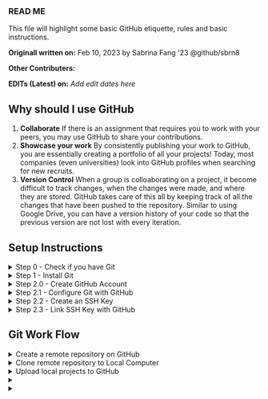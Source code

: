 ### READ ME

This file will highlight some basic GitHub etiquette, rules and basic instructions.

**Originall written on:** Feb 10, 2023 by Sabrina Fang '23 @github/sbrn8

**Other Contributers:**

**EDITs (Latest) on:** _Add edit dates here_

## Why should I use GitHub

1. **Collaborate**
   If there is an assignment that requires you to work with your peers, you may use GitHub to share your contributions.
2. **Showcase your work**
   By consistently publishing your work to GitHub, you are essentially creating a portfolio of all your projects! Today, most companies (even universities) look into GitHub profiles when searching for new recruits.
3. **Version Control**
   When a group is colloaborating on a project, it become difficult to track changes, when the changes were made, and where they are stored. GitHub takes care of this all by keeping track of all the changes that have been pushed to the repository. Similar to using Google Drive, you can have a version history of your code so that the previous version are not lost with every iteration.

## Setup Instructions

<details><summary>Step 0 - Check if you have Git</summary>
  <p>
  
  * Open Terminal (MacOS) or PowerShell (Windows)
  * Write the following command

```
$ git --version
```

**If it outputs a version number for your git, it means that you have git on your computer! Otherwise, follow the instructions below to install Git.**

**For MacOS users, it might ask you to download X-Code command line tools, promptly download it to proceed to the next step. While you are waiting for the download, you skip step 1 and proceed to Step 2.0 but make sure to go back to step 1 to download Git.**

 </p>
</details>

<details><summary>Step 1 - Install Git</summary>
  <p>
  
  **Windows Users:** 
  
  Please follow this link to download Git on your computer. [Download Git](https://git-scm.com/downloads)
  
  
  **MacOS USers:**  
  
  * If trying $ git --version shows a pop-up window asking you to download xcode command line tools. You would have to install it first to proceed by clicking the ‘install’ button. Or input this command in your terminal: 
  ```
  $ xcode-select --install
  ```
  
  * Please follow the instructions on this link to download Git on your computer. [Download Git](https://git-scm.com/download/mac)
  </p>
</details>

<details><summary> Step 2.0 - Create GitHub Account</summary>
  
  
  Create or login to your GitHub Account [here](https://github.com/login) .
  
  </p>
</details>

<details><summary>Step 2.1 - Configure Git with GitHub</summary>
  <p>
 Instructions reference: 
 
 [Setting up Git](https://www.theodinproject.com/lessons/foundations-setting-up-git)
  
For Git to work properly, we need to let the Git know who we are so that it can link a local Git user (you) to GitHub. When working on a team, this allows people to see what you have committed and who committed each line of code.
  
  The commands below will configure Git. ***Be sure to enter your own information within those quotation marks!***
  
  ```
  git config --global user.name "Your Name"
  git config --global user.email "yourname@example.com"
  ```
  
  GitHub has changed its default branch from **masters** to **main**. Change the default branch for Git using this command:
  
  ```
  git config --global init.defaultBranch main
  ```
  
  Set your default branch reconciliation behavior to merging.
  
  ```
  git config --global pull.rebase false
  ```
  
  **Optional but helpful commands**
  
    To enable colorful output with git, type:
  
  ```
  git config --global color.ui auto
  ```
  
  ***Verify that things are working properly***
  
  Enter these commands and verify whether the output matches your name and email address.
  
  ```
  git config --get user.name
  git config --get user.email
  ```
  
  
  ***For Mac Users***

Run these two commands to tell git to ignore .DS_Store files, which are automatically created when you use Finder to look into a folder. .DS_Store files are invisible to the user and hold custom attributes or metadata (like thumbnails) for the folder, and if you don’t configure Git to ignore them, pesky .DS_Store files will show up in your commits.

```
echo .DS_Store >> ~/.gitignore_global
git config --global core.excludesfile ~/.gitignore_global
```

  </p>
</details>

<details><summary>Step 2.2 - Create an SSH Key </summary> 
  <p>
  
An SSH key is a cryptographically secure identifier. It’s like a really long password used to identify your machine. GitHub uses SSH keys to allow you to upload to your repository without having to type in your username and password every time.
  
First, we need to see if you have an Ed25519 algorithm SSH key already installed. Type this into the terminal and check the output with the information below:
  
  ```
  ls ~/.ssh/id_ed25519.pub
  ```
  
  If a message appears in the console containing the text “No such file or directory”, then you do not yet have an Ed25519 SSH key, and you will need to create one. If no such message has appeared in the console output, you can proceed to step 2.3 .
  
  ***Note:*** The angle brackets (< >) in the code snippet below indicate that you should replace that part of the command with the appropriate information. 
  
  ```
  ssh-keygen -t ed25519 -C <youremail>
  # When it prompts you for a location to save the generated key, just push Enter.
  # Next, it will ask you for a password; enter one if you wish, but it’s not required.
  ```
    
  </p>
</details>

<details><summary>Step 2.3 - Link SSH Key with GitHub </summary>
<p>
     
You need to tell GitHub what your SSH Key is so that you can push your code without typing in a password every time.
      
* First, you’ll navigate to where GitHub receives our SSH key. Log into GitHub and click on your profile picture in the top right corner. Then, click on **Settings** in the drop-down menu.

- Next, on the left-hand side, click **SSH and GPG keys**. Then, click the green button in the top right corner that says **New SSH Key**. Name your key something that is descriptive enough for you to remember where it came from. Leave this window open while you do the next steps.

  Now you need to copy your public SSH key. To do this, we’re going to use a command called **_cat_** to read the file to the console. (Note that the .pub file extension is important in this case.)

  ```
  cat ~/.ssh/id_ed25519.pub
  ```

  Highlight and copy the output, which starts with ssh-ed25519 and ends with your email address.

Now, go back to GitHub in your browser window and paste the key you copied into the key field. Then, click **Add SSH key**. You’re done! You’ve successfully added your SSH key!

</p>
</details>
  
## Git Work Flow

<details><summary>Create a remote repository on GitHub </summary>
  <p>
To put your projects up on GitHub, you will need to create a repository for it to live in.

[Instructions](https://docs.github.com/en/get-started/quickstart/create-a-repo)

**Note**
You **should not** create a README file if you wish to upload projects from your local computer to GitHub, therefore you should leave it unchecked. You can read more about it under ''.

  </p>

</details>

<details><summary>Clone remote repository to Local Computer</summary>
  <p>
  
When you create a repository on GitHub, it exists as a remote repository. You can clone your repositories to create a local copy on your computer and sync between the two locations.

When you clone a repository, you are "pulling" a full copy of all the data of the repository that GitHub has. You can clone your own existing repository or clone antoher person's existing repository to contribute to a project.

**The following steps works for both empty repositories and repositories with existing files.**

## Clone a repository

[Instructions](https://docs.github.com/en/repositories/creating-and-managing-repositories/cloning-a-repository)

**Steps**

1. On GitHub, navigate to the main page of the repository.
2. Click the green button **Code**
3. Copy the SSH Key for the repository.
4. Open Terminal
5. Change the current working directory to the location where you want the cloned directory.

   ```
   cd <directory>
   # cd desktop
   ```

6. Type **git clone**, and paste the SSH Key after it. _You might have to right click to access the mouse menu to past_

   ```
   git clone https://github.com/YOUR-USERNAME/YOUR-REPOSITORY
   ```

7. Press **Enter** to create your local clone.

   ```
   $ git clone https://github.com/YOUR-USERNAME/YOUR-REPOSITORY
   > Cloning into `Spoon-Knife`...
   > remote: Counting objects: 10, done.
   > remote: Compressing objects: 100% (8/8), done.
   > remove: Total 10 (delta 1), reused 10 (delta 1)
   > Unpacking objects: 100% (10/10), done.
   ```

  </p>

</details>

<details><summary>Upload local projects to GitHub</summary>
  <p>

  </p>

</details>

<details><summary></summary>
  <p>

  </p>

</details>

<details><summary></summary>
  <p>

  </p>

</details>
